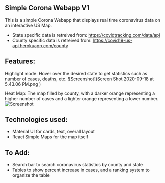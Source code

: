 

## Simple Corona Webapp V1

This is a simple Corona Webapp that displays real time coronavirus data on an interactive US Map. 

- State specific data is retreived from: https://covidtracking.com/data/api
- County specific data is retreived from: https://covid19-us-api.herokuapp.com/county

## Features: 

Highlight mode: 
Hover over the desired state to get statistics such as number of cases, deaths, etc. 
![Screenshot](Screen Shot 2020-09-18 at 5.43.06 PM.png )

Heat Map: 
The map filled by county, with a darker orange representing a higher number of cases and a lighter orange representing a lower number. 
![Screenshot](screenshot.png)

## Technologies used: 
- Material UI for cards, text, overall layout
- React Simple Maps for the map itself

## To Add:
- Search bar to search coronavirus statistics by county and state 
- Tables to show percent increase in cases, and a ranking system to organize the table 







